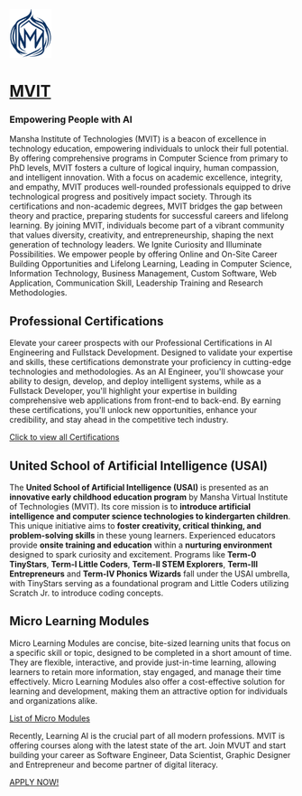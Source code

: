 <img src="mvut_flame.png" alt="Alt Text" width="75" >

# [MVIT](https://www.mvut.us/, "Empowering People with AI")
### Empowering People with AI
Mansha Institute of Technologies (MVIT) is a beacon of excellence in technology education, empowering individuals to unlock their full potential. By offering comprehensive programs in Computer Science from primary to PhD levels, MVIT fosters a culture of logical inquiry, human compassion, and intelligent innovation. With a focus on academic excellence, integrity, and empathy, MVIT produces well-rounded professionals equipped to drive technological progress and positively impact society. Through its certifications and non-academic degrees, MVIT bridges the gap between theory and practice, preparing students for successful careers and lifelong learning. By joining MVIT, individuals become part of a vibrant community that values diversity, creativity, and entrepreneurship, shaping the next generation of technology leaders.
We Ignite Curiosity and Illuminate Possibilities. We empower people by offering Online and On-Site Career Building Opportunities and Lifelong Learning, Leading in Computer Science, Information Technology, Business Management, Custom Software, Web Application, Communication Skill, Leadership Training and Research Methodologies.

## Professional Certifications
Elevate your career prospects with our Professional Certifications in AI Engineering and Fullstack Development. Designed to validate your expertise and skills, these certifications demonstrate your proficiency in cutting-edge technologies and methodologies. As an AI Engineer, you'll showcase your ability to design, develop, and deploy intelligent systems, while as a Fullstack Developer, you'll highlight your expertise in building comprehensive web applications from front-end to back-end. By earning these certifications, you'll unlock new opportunities, enhance your credibility, and stay ahead in the competitive tech industry.

[Click to view all Certifications ](Professional_Certifications/Readme.md)

## United School of Artificial Intelligence (USAI) 
The **United School of Artificial Intelligence (USAI)** is presented as an **innovative early childhood education program** by Mansha Virtual Institute of Technologies (MVIT). Its core mission is to **introduce artificial intelligence and computer science technologies to kindergarten children**. This unique initiative aims to **foster creativity, critical thinking, and problem-solving skills** in these young learners. Experienced educators provide **onsite training and education** within a **nurturing environment** designed to spark curiosity and excitement. Programs like **Term-0 TinyStars**, **Term-I Little Coders**, **Term-II STEM Explorers**, **Term-III Entrepreneurs** and **Term-IV Phonics Wizards** fall under the USAI umbrella, with TinyStars serving as a foundational program and Little Coders utilizing Scratch Jr. to introduce coding concepts.


## Micro Learning Modules
Micro Learning Modules are concise, bite-sized learning units that focus on a specific skill or topic, designed to be completed in a short amount of time. They are flexible, interactive, and provide just-in-time learning, allowing learners to retain more information, stay engaged, and manage their time effectively. Micro Learning Modules also offer a cost-effective solution for learning and development, making them an attractive option for individuals and organizations alike.

[List of Micro Modules](Courses/Readme.md)

Recently, Learning AI is the crucial part of all modern professions. MVIT is offering courses along with the latest state of the art. Join MVUT and start building your career as Software Engineer, Data Scientist, Graphic Designer and Entrepreneur and become partner of digital literacy. 

[APPLY NOW!](https://www.mvut.us/pages/apply) 
